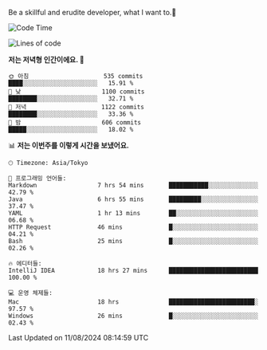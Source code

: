 Be a skillful and erudite developer, what I want to.👶

<!--START_SECTION:waka-->
![Code Time](http://img.shields.io/badge/Code%20Time-1%2C136%20hrs%2052%20mins-blue)

![Lines of code](https://img.shields.io/badge/%EC%A0%80%EB%8A%94%20%EC%97%AC%ED%83%9C%EA%B9%8C%EC%A7%80%20-2.8%20million%20%EC%A4%84%EC%9D%98%20%EC%BD%94%EB%93%9C%EB%A5%BC%20%EC%9E%91%EC%84%B1%ED%96%88%EC%96%B4%EC%9A%94.-blue)

**저는 저녁형 인간이에요. 🦉** 

```text
🌞 아침                     535 commits         ████░░░░░░░░░░░░░░░░░░░░░   15.91 % 
🌆 낮　                     1100 commits        ████████░░░░░░░░░░░░░░░░░   32.71 % 
🌃 저녁                     1122 commits        ████████░░░░░░░░░░░░░░░░░   33.36 % 
🌙 밤　                     606 commits         █████░░░░░░░░░░░░░░░░░░░░   18.02 % 
```


📊 **저는 이번주를 이렇게 시간을 보냈어요.** 

```text
🕑︎ Timezone: Asia/Tokyo

💬 프로그래밍 언어들: 
Markdown                 7 hrs 54 mins       ███████████░░░░░░░░░░░░░░   42.79 % 
Java                     6 hrs 55 mins       █████████░░░░░░░░░░░░░░░░   37.47 % 
YAML                     1 hr 13 mins        ██░░░░░░░░░░░░░░░░░░░░░░░   06.68 % 
HTTP Request             46 mins             █░░░░░░░░░░░░░░░░░░░░░░░░   04.21 % 
Bash                     25 mins             █░░░░░░░░░░░░░░░░░░░░░░░░   02.26 % 

🔥 에디터들: 
IntelliJ IDEA            18 hrs 27 mins      █████████████████████████   100.00 % 

💻 운영 체제들: 
Mac                      18 hrs              ████████████████████████░   97.57 % 
Windows                  26 mins             █░░░░░░░░░░░░░░░░░░░░░░░░   02.43 % 
```


 Last Updated on 11/08/2024 08:14:59 UTC
<!--END_SECTION:waka-->
